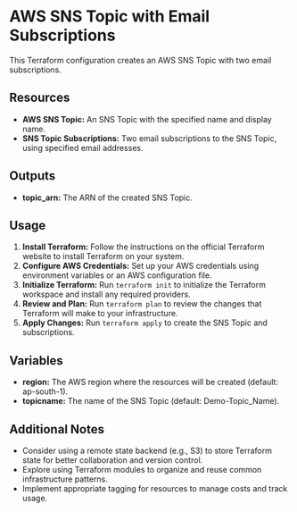 # AWS SNS Topic with Email Subscriptions

This Terraform configuration creates an AWS SNS Topic with two email subscriptions.

## Resources

- **AWS SNS Topic:** An SNS Topic with the specified name and display name.
- **SNS Topic Subscriptions:** Two email subscriptions to the SNS Topic, using specified email addresses.

## Outputs

- **topic_arn:** The ARN of the created SNS Topic.

## Usage

1. **Install Terraform:** Follow the instructions on the official Terraform website to install Terraform on your system.
2. **Configure AWS Credentials:** Set up your AWS credentials using environment variables or an AWS configuration file.
3. **Initialize Terraform:** Run `terraform init` to initialize the Terraform workspace and install any required providers.
4. **Review and Plan:** Run `terraform plan` to review the changes that Terraform will make to your infrastructure.
5. **Apply Changes:** Run `terraform apply` to create the SNS Topic and subscriptions.

## Variables

- **region:** The AWS region where the resources will be created (default: ap-south-1).
- **topicname:** The name of the SNS Topic (default: Demo-Topic_Name).

## Additional Notes

- Consider using a remote state backend (e.g., S3) to store Terraform state for better collaboration and version control.
- Explore using Terraform modules to organize and reuse common infrastructure patterns.
- Implement appropriate tagging for resources to manage costs and track usage.
